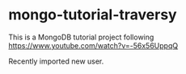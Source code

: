 # mongo-tutorial-traversy

This is a MongoDB tutorial project following https://www.youtube.com/watch?v=-56x56UppqQ

Recently imported new user.







